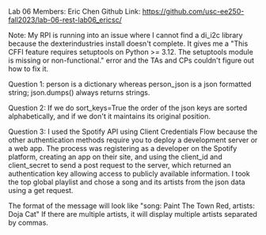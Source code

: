 Lab 06
Members: Eric Chen
Github Link: https://github.com/usc-ee250-fall2023/lab-06-rest-lab06_ericsc/

Note: My RPI is running into an issue where I cannot find a di_i2c library because the dexterindustries install doesn't complete.
It gives me a "This CFFI feature requires setuptools on Python >= 3.12. The setuptools module is missing or non-functional." error
and the TAs and CPs couldn't figure out how to fix it.

Question 1:
person is a dictionary whereas person_json is a json formatted string; json.dumps() always returns strings.

Question 2:
If we do sort_keys=True the order of the json keys are sorted alphabetically, and if we don't it maintains its original position.

Question 3:
I used the Spotify API using Client Credentials Flow because the other authentication methods require you to deploy a development
server or a web app. The process was registering as a developer on the Spotify platform, creating an app on their site, and using
the client_id and client_secret to send a post request to the server, which returned an authentication key allowing access to
publicly available information. I took the top global playlist and chose a song and its artists from the json data using a get request.

The format of the message will look like "song: Paint The Town Red, artists: Doja Cat"
If there are multiple artists, it will display multiple artists separated by commas.